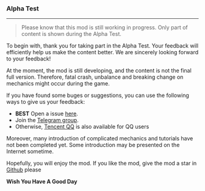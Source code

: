 ### Alpha Test

---

> Please know that this mod is still working in progress. Only part of content is shown during the Alpha Test.

To begin with, thank you for taking part in the Alpha Test. Your feedback will efficiently help us make the content better. We are sincerely looking forward to your feedback!

At the moment, the mod is still developing, and the content is not the final full version. Therefore, fatal crash, unbalance and breaking change on mechanics might occur during the game.

If you have found some buges or suggestions, you can use the following ways to give us your feedback:
- __BEST__ Open a issue [here](https://github.com/EB-wilson/Singularity/issues).
- Join the [Telegram group](https://t.me/+Dv_nTdi3e_k0ZDk9).
- Otherwise, [Tencent QQ](https://jq.qq.com/?_wv=1027&k=BTHaN7gd) is also available for QQ users


Moreover, many introduction of complicated mechanics and tutorials have not been completed yet. Some introduction may be presented on the Internet sometime.

Hopefully, you will enjoy the mod. If you like the mod, give the mod a star in [Github](https://github.com/EB-wilson/Singularity) please

__Wish You Have A Good Day__
